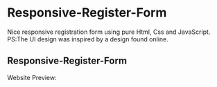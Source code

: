 # Responsive-Register-Form
Nice responsive registration form using pure Html, Css and JavaScript.<br />
PS:The UI design was inspired by a design found online.<br />
## Responsive-Register-Form
Website Preview: 
